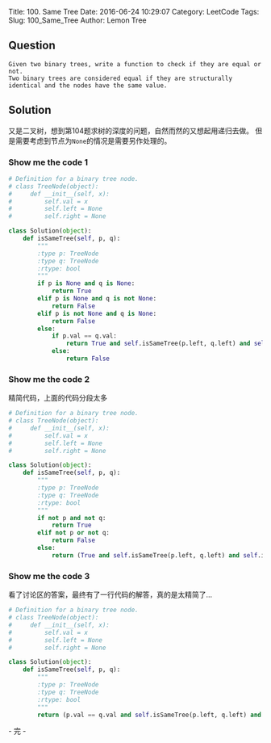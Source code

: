 Title: 100. Same Tree
Date: 2016-06-24 10:29:07
Category: LeetCode
Tags:
Slug: 100_Same_Tree
Author: Lemon Tree

## Question

    Given two binary trees, write a function to check if they are equal or not.
    Two binary trees are considered equal if they are structurally identical and the nodes have the same value.

## Solution

  又是二叉树，想到第104题求树的深度的问题，自然而然的又想起用递归去做。
  但是需要考虑到节点为`None`的情况是需要另作处理的。

### Show me the code 1

```python
# Definition for a binary tree node.
# class TreeNode(object):
#     def __init__(self, x):
#         self.val = x
#         self.left = None
#         self.right = None

class Solution(object):
    def isSameTree(self, p, q):
        """
        :type p: TreeNode
        :type q: TreeNode
        :rtype: bool
        """
        if p is None and q is None:
            return True
        elif p is None and q is not None:
            return False
        elif p is not None and q is None:
            return False
        else:
            if p.val == q.val:
                return True and self.isSameTree(p.left, q.left) and self.isSameTree(p.right, q.right)
            else:
                return False
```

### Show me the code 2

 精简代码，上面的代码分段太多

```python
# Definition for a binary tree node.
# class TreeNode(object):
#     def __init__(self, x):
#         self.val = x
#         self.left = None
#         self.right = None

class Solution(object):
    def isSameTree(self, p, q):
        """
        :type p: TreeNode
        :type q: TreeNode
        :rtype: bool
        """
        if not p and not q:
            return True
        elif not p or not q:
            return False
        else:
            return (True and self.isSameTree(p.left, q.left) and self.isSameTree(p.right, q.right)) if p.val == q.val else False
```

### Show me the code 3

看了讨论区的答案，最终有了一行代码的解答，真的是太精简了...

```python
# Definition for a binary tree node.
# class TreeNode(object):
#     def __init__(self, x):
#         self.val = x
#         self.left = None
#         self.right = None

class Solution(object):
    def isSameTree(self, p, q):
        """
        :type p: TreeNode
        :type q: TreeNode
        :rtype: bool
        """
        return (p.val == q.val and self.isSameTree(p.left, q.left) and self.isSameTree(p.right, q.right)) if (p and q) else (p == q)
```

\- 完 -
